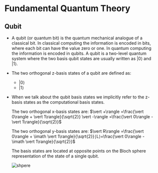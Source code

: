 # Fundamental Quantum Theory
## Qubit

- A qubit (or quantum bit) is the quantum mechanical analogue of a classical bit. In classical computing the information is encoded in bits, where each bit can have the value zero or one. In quantum computing the information is encoded in qubits. A qubit is a two-level quantum system where the two basis qubit states are usually written as $\left\lvert 0 \right\rangle$ and $\left\lvert 1 \right\rangle$. 

- The two orthogonal z-basis states of a qubit are defined as:

  - $\left\lvert 0 \right\rangle$
  - $\left\lvert 1 \right\rangle$

- When we talk about the qubit basis states we implicitly refer to the z-basis states as the computational basis states.

  The two orthogonal x-basis states are: 
  $\vert +\rangle =\frac{\vert 0\rangle + \vert 1\rangle}{\sqrt{2}} \vert -\rangle =\frac{\vert 0\rangle - \vert 1\rangle}{\sqrt{2}}$

  The two orthogonal y-basis states are:
  $\vert R\rangle =\frac{\vert 0\rangle + \imath \vert 1\rangle}{\sqrt{2}}∣L⟩=\frac{\vert 0\rangle - \imath \vert 1\rangle}{\sqrt{2}}$

  The basis states are located at opposite points on the Bloch sphere representation of the state of a single qubit.

  <img :src="$withBase('/sphere.png')" alt="shpere">
